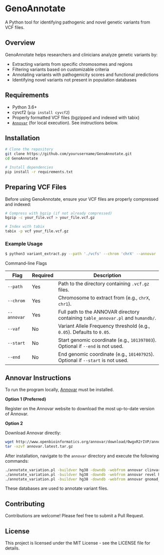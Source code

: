 # GenoAnnotate

A Python tool for identifying pathogenic and novel genetic variants from VCF files.

## Overview

GenoAnnotate helps researchers and clinicians analyze genetic variants by:
- Extracting variants from specific chromosomes and regions
- Filtering variants based on customizable criteria
- Annotating variants with pathogenicity scores and functional predictions
- Identifying novel variants not present in population databases

## Requirements

- Python 3.6+
- cyvcf2 (`pip install cyvcf2`)
- Properly formatted VCF files (bgzipped and indexed with tabix)
- [`Annovar`](#annovar-instructions) (for local execution). See instructions below.

## Installation

```bash
# Clone the repository
git clone https://github.com/yourusername/GenoAnnotate.git
cd GenoAnnotate

# Install dependencies
pip install -r requirements.txt 
```

## Preparing VCF Files

Before using GenoAnnotate, ensure your VCF files are properly compressed and indexed:

```bash
# Compress with bgzip (if not already compressed)
bgzip -c your_file.vcf > your_file.vcf.gz

# Index with tabix
tabix -p vcf your_file.vcf.gz
```


### Example Usage

```bash
$ python3 variant_extract.py --path './vcfs' --chrom 'chrX' --annovar '~/annovar' --vaf '0.05' --start '101397803' --end '101407925'
```

Command-line Flags

| Flag         | Required | Description                                                                 |
|--------------|----------|-----------------------------------------------------------------------------|
| `--path`     | Yes      | Path to the directory containing `.vcf.gz` files.                           |
| `--chrom`    | Yes      | Chromosome to extract from (e.g., `chrX`, `chr1`).                 |
| `--annovar`  | Yes      | Full path to the ANNOVAR directory containing `table_annovar.pl` and `humandb/`. |
| `--vaf`      | No       | Variant Allele Frequency threshold (e.g., `0.05`). Defaults to `0.05`.     |
| `--start`    | No       | Start genomic coordinate (e.g., `101397803`). Optional if `--end` is not used. |
| `--end`      | No       | End genomic coordinate (e.g., `101407925`). Optional if `--start` is not used. |




## Annovar Instructions


To run the program locally, [Annovar](https://annovar.openbioinformatics.org/en/latest/) must be installed.

**Option 1 (Preferred)**

Register on the Annovar website to download the most up-to-date version of Annovar.

**Option 2**

Download Annovar directly:

```bash
wget http://www.openbioinformatics.org/annovar/download/0wgxR2rIVP/annovar.latest.tar.gz
tar -xzvf annovar.latest.tar.gz
```

After installation, navigate to the `annovar` directory and execute the following commands:

```bash
./annotate_variation.pl -buildver hg38 -downdb -webfrom annovar clinvar_20240917 humandb/
./annotate_variation.pl -buildver hg38 -downdb -webfrom annovar revel humandb/
./annotate_variation.pl -buildver hg38 -downdb -webfrom annovar gnomad_exome humandb/
```

These databases are used to annotate variant files. 


## Contributing

Contributions are welcome! Please feel free to submit a Pull Request.

## License

This project is licensed under the MIT License - see the LICENSE file for details.

